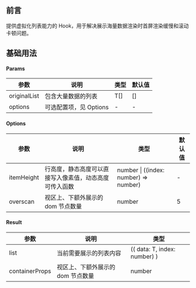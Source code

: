 ## 前言

提供虚拟化列表能力的 Hook，用于解决展示海量数据渲染时首屏渲染缓慢和滚动卡顿问题。

## 基础用法

<virtual-list />

<script setup>
  import VirtualList from '../../../src/useVirtualList/demos/virtual-list.vue'
</script>

#### Params

| 参数         | 说明                   | 类型 | 默认值 |
| ------------ | ---------------------- | ---- | ------ |
| originalList | 包含大量数据的列表     | T[]  | []     |
| options      | 可选配置项，见 Options | -    | -      |

#### Options

| 参数       | 说明                                                   | 类型                                  | 默认值 |
| ---------- | ------------------------------------------------------ | ------------------------------------- | ------ |
| itemHeight | 行高度，静态高度可以直接写入像素值，动态高度可传入函数 | number \| ((index: number) => number) | -      |
| overscan   | 视区上、下额外展示的 dom 节点数量                      | number                                | 5      |

#### Result

| 参数           | 说明                              | 类型                         |
| -------------- | --------------------------------- | ---------------------------- |
| list           | 当前需要展示的列表内容            | (( data: T, index: number) ) |
| containerProps | 视区上、下额外展示的 dom 节点数量 | number                       |

